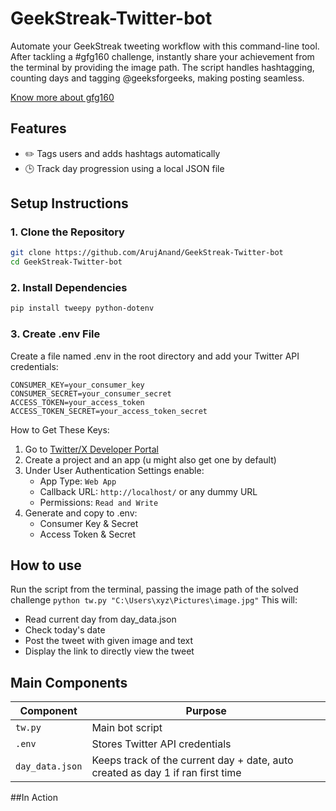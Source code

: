 # GeekStreak-Twitter-bot
Automate your GeekStreak tweeting workflow with this command-line tool. After tackling a #gfg160 challenge, instantly share your achievement from the terminal by providing the image path. The script handles hashtagging, counting days and tagging @geeksforgeeks, making posting seamless.

[Know more about gfg160](https://x.com/geeksforgeeks/status/1857321074993549547)
## Features
- ✏️ Tags users and adds hashtags automatically
- 🕒 Track day progression using a local JSON file

## Setup Instructions
### 1. Clone the Repository
```bash
git clone https://github.com/ArujAnand/GeekStreak-Twitter-bot
cd GeekStreak-Twitter-bot
````
### 2. Install Dependencies
```bash
pip install tweepy python-dotenv
```
### 3. Create .env File
Create a file named .env in the root directory and add your Twitter API credentials:
```basb
CONSUMER_KEY=your_consumer_key
CONSUMER_SECRET=your_consumer_secret
ACCESS_TOKEN=your_access_token
ACCESS_TOKEN_SECRET=your_access_token_secret
```
How to Get These Keys:
1. Go to [Twitter/X Developer Portal](https://developer.x.com/en)
2. Create a project and an app (u might also get one by default)
3. Under User Authentication Settings enable:
   - App Type: ```Web App```
   - Callback URL: ```http://localhost/``` or any dummy URL
   - Permissions: ```Read and Write```
4. Generate and copy to .env:
   - Consumer Key & Secret
   - Access Token & Secret
## How to use
Run the script from the terminal, passing the image path of the solved challenge
```python tw.py "C:\Users\xyz\Pictures\image.jpg"```
This will:
   - Read current day from day_data.json
   - Check today's date
   - Post the tweet with given image and text
   - Display the link to directly view the tweet
## Main Components
| Component       | Purpose                                    |
|-----------------|--------------------------------------------|
| `tw.py`         | Main bot script                            |
| `.env`          | Stores Twitter API credentials    |
| `day_data.json` | Keeps track of the current day + date, auto created as day 1 if ran first time |    
##In Action

